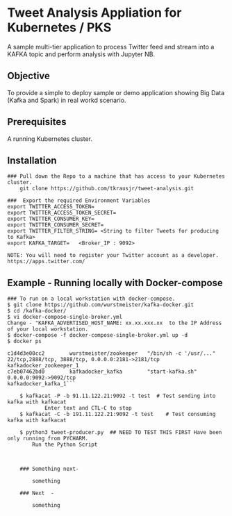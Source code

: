 # Tweet Analysis Appliation for Kubernetes / PKS
A sample multi-tier application to process Twitter feed and stream into a KAFKA topic and perform analysis with Jupyter NB.

## Objective
To provide a simple to deploy sample or demo application showing Big Data (Kafka and Spark) in real workd scenario.

## Prerequisites
A running Kubernetes cluster.


## Installation

    ### Pull down the Repo to a machine that has access to your Kubernetes cluster.
        git clone https://github.com/tkrausjr/tweet-analysis.git

    ###  Export the required Environment Variables
	export TWITTER_ACCESS_TOKEN=
	export TWITTER_ACCESS_TOKEN_SECRET=
	export TWITTER_CONSUMER_KEY=
	export TWITTER_CONSUMER_SECRET=
	export TWITTER_FILTER_STRING= <String to filter Tweets for producing to Kafka>
	export KAFKA_TARGET=   <Broker_IP : 9092>
	
	NOTE: You will need to register your Twitter account as a developer.  https://apps.twitter.com/


## Example - Running locally with Docker-compose

    ### To run on a local workstation with docker-compose.
    $ git clone https://github.com/wurstmeister/kafka-docker.git
    $ cd /kafka-docker/
    $ vi docker-compose-single-broker.yml
	Change - "KAFKA_ADVERTISED_HOST_NAME: xx.xx.xxx.xx  to the IP Address of your local workstation.
    $ docker-compose -f docker-compose-single-broker.yml up -d
    $ docker ps
```CONTAINER ID        IMAGE                    COMMAND                  PORTS                                                NAMES
c1d4d3e00cc2        wurstmeister/zookeeper   "/bin/sh -c '/usr/..."   22/tcp,2888/tcp, 3888/tcp, 0.0.0.0:2181->2181/tcp   kafkadocker_zookeeper_1
c7eb07462bd0        kafkadocker_kafka        "start-kafka.sh"         0.0.0.0:9092->9092/tcp                               kafkadocker_kafka_1```
	
    $ kafkacat -P -b 91.11.122.21:9092 -t test	# Test sending into kafka with kafkacat
	    	Enter text and CTL-C to stop
    $ kafkacat -C -b 191.11.122.21:9092 -t test    # Test consuming kafka with kafkacat
	
    $ python3 tweet-producer.py  ## NEED TO TEST THIS FIRST Have been only running from PYCHARM.
		Run the Python Script 
		


	### Something next-

		something

	### Next  -

		something


